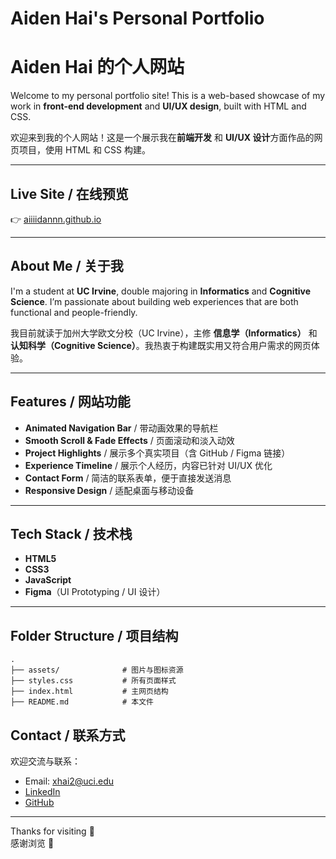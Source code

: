# Aiden Hai's Personal Portfolio

# Aiden Hai 的个人网站

Welcome to my personal portfolio site! This is a web-based showcase of my work in **front-end development** and **UI/UX design**, built with HTML and CSS.

欢迎来到我的个人网站！这是一个展示我在**前端开发** 和 **UI/UX 设计**方面作品的网页项目，使用 HTML 和 CSS 构建。

---

## Live Site / 在线预览

👉 [aiiiidannn.github.io](https://aiiiidannn.github.io)

---

## About Me / 关于我

I'm a student at **UC Irvine**, double majoring in **Informatics** and **Cognitive Science**. I’m passionate about building web experiences that are both functional and people-friendly.

我目前就读于加州大学欧文分校（UC Irvine），主修 **信息学（Informatics）** 和 **认知科学（Cognitive Science）**。我热衷于构建既实用又符合用户需求的网页体验。

---

## Features / 网站功能

- **Animated Navigation Bar** / 带动画效果的导航栏
- **Smooth Scroll & Fade Effects** / 页面滚动和淡入动效
- **Project Highlights** / 展示多个真实项目（含 GitHub / Figma 链接）
- **Experience Timeline** / 展示个人经历，内容已针对 UI/UX 优化
- **Contact Form** / 简洁的联系表单，便于直接发送消息
- **Responsive Design** / 适配桌面与移动设备

---

## Tech Stack / 技术栈

- **HTML5**
- **CSS3**
- **JavaScript**
- **Figma**（UI Prototyping / UI 设计）

---

## Folder Structure / 项目结构

```
.
├── assets/              # 图片与图标资源
├── styles.css           # 所有页面样式
├── index.html           # 主网页结构
├── README.md            # 本文件
```

## Contact / 联系方式

欢迎交流与联系：

- Email: xhai2@uci.edu
- [LinkedIn](https://www.linkedin.com/in/aiden-hai-0b01282a9/)
- [GitHub](https://github.com/AiiiiDannn)

---

Thanks for visiting 💜  
感谢浏览 💜
